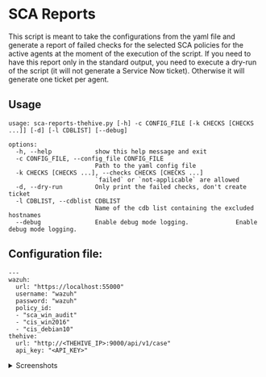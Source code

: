 # SCA Reports
This script is meant to take the configurations from the yaml file and generate a report of failed checks for the selected SCA policies for the active agents at the moment of the execution of the script.
If you need to have this report only in the standard output, you need to execute a dry-run of the script (it will not generate a Service Now ticket). Otherwise it will generate one ticket per agent.

## Usage
```
usage: sca-reports-thehive.py [-h] -c CONFIG_FILE [-k CHECKS [CHECKS ...]] [-d] [-l CDBLIST] [--debug]

options:
  -h, --help            show this help message and exit
  -c CONFIG_FILE, --config_file CONFIG_FILE
                        Path to the yaml config file
  -k CHECKS [CHECKS ...], --checks CHECKS [CHECKS ...]
                        `failed` or `not-applicable` are allowed
  -d, --dry-run         Only print the failed checks, don't create ticket
  -l CDBLIST, --cdblist CDBLIST
                        Name of the cdb list containing the excluded hostnames
  --debug               Enable debug mode logging.             Enable debug mode logging.
```

## Configuration file:
```
---
wazuh:
  url: "https://localhost:55000"
  username: "wazuh"
  password: "wazuh"
  policy_id: 
  - "sca_win_audit"
  - "cis_win2016"
  - "cis_debian10"
thehive:
  url: "http://<THEHIVE_IP>:9000/api/v1/case"
  api_key: "<API_KEY>"
```

<details>
<summary>Screenshots</summary>
<br>

  ![image](https://user-images.githubusercontent.com/37050249/196461754-c913acb3-9ee1-415d-b2f7-08dc884158cd.png)

</details>
